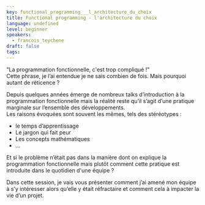 ```yaml
---
key: functional_programming___l_architecture_du_choix
title: Functional programming - l'architecture du choix
language: undefined
level: beginner
speakers:
  - francois_teychene
draft: false
tags:
---
```

"La programmation fonctionnelle, c'est trop compliqué !"  
Cette phrase, je l’ai entendue je ne sais combien de fois. Mais pourquoi autant de réticence ?

Depuis quelques années émerge de nombreux talks d’introduction à la programmation fonctionnelle mais la réalité reste qu’il s’agit d’une pratique marginale sur l’ensemble des développements.  
Les raisons évoquées sont souvent les mêmes, tels des stéréotypes :
 - le temps d’apprentissage
 - Le jargon qui fait peur
 - Les concepts mathématiques
 - ...

Et si le problème n’était pas dans la manière dont on explique la programmation fonctionnelle mais plutôt comment cette pratique est introduite dans le quotidien d'une équipe ?

Dans cette session, je vais vous présenter comment j’ai amené mon équipe à s’y intéresser alors qu’elle y était réfractaire et comment cela à impacter la vie d’un projet.
